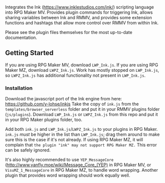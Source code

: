 
Integrates the Ink (https://www.inklestudios.com/ink/) scripting language into RPG Maker MV. Provides plugin
commands for triggering Ink, allows sharing variables between Ink and RMMV, and provides some extension
functions and hashtags that allow more control over RMMV from within Ink.

Please see the plugin files themselves for the most up-to-date documentation.

## Getting Started

If you are using RPG Maker MV, download `LWP_Ink.js`. If you are using RPG Maker MZ, download `LWPZ_Ink.js`. Work has mostly stopped on `LWP_Ink.js`, so `LWPZ_Ink.js` has additional functionality not present in `LWP_Ink.js`.

### Installation

Download the javascript port of the Ink engine from here: https://github.com/y-lohse/inkjs
Take the copy of `ink.js` from the `templates/browser_serverless` folder and put it in your RMMV plugins
folder (`js/plugins`). Download `LWP_Ink.js` or `LWPZ_Ink.js` from this repo and put it in your RPG Maker plugins folder, too.

Add both `ink.js` and `LWP_Ink.js`/`LWPZ_Ink.js` to your plugins in RPG Maker. `ink.js` *must* be higher in the list than
`LWP_Ink.js`; drag them around to make sure this is the case if it's not already. If using RPG Maker MZ, it will complain that `the plugin "ink" may not support RPG Maker MZ.` This error can be safely ignored.

It's also highly recommended to use `YEP_MessageCore` (http://www.yanfly.moe/wiki/Message_Core_(YEP) in RPG Maker MV, or `VisuMZ_1_MessageCore` in RPG Maker MZ, to handle word wrapping. Another plugin that provides word wrapping should work equally well.

